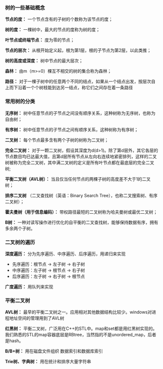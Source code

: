### 树的一些基础概念

**节点的度：** 一个节点含有的子树的个数称为该节点的度；

**树的度：** 一棵树中，最大的节点的度称为树的度；

**叶节点或终端节点：** 度为零的节点；

**节点的层次：** 从根开始定义起，根为第1层，根的子节点为第2层，以此类推；

**树的高度或深度：** 树中节点的最大层次；

**森林：** 由m（m>=0）棵互不相交的树的集合称为森林；

**路径：** 对于一棵子树中的任意两个不同的结点，如果从一个结点出发，按层次自上而下沿着一个个树枝能到达另一结点，称它们之间存在着一条路径

### 常用树的分类

**无序树：** 树中任意节点的子节点之间没有顺序关系，这种树称为无序树，也称为自由树；

**有序树：** 树中任意节点的子节点之间有顺序关系，这种树称为有序树；

**二叉树：** 每个节点最多含有两个子树的树称为二叉树；

**完全二叉树：** 对于一颗二叉树，假设其深度为d(d>1)。除了第d层外，其它各层的节点数目均已达最大值，且第d层所有节点从左向右连续地紧密排列，这样的二叉树被称为完全二叉树，其中满二叉树的定义是所有叶节点都在最底层的完全二叉树;

**平衡二叉树（AVL树）：** 当且仅当任何节点的两棵子树的高度差不大于1的二叉树；

**排序二叉树** （二叉查找树（英语：Binary Search Tree），也称二叉搜索树、有序二叉树）；

**霍夫曼树（用于信息编码）：** 带权路径最短的二叉树称为哈夫曼树或最优二叉树；

**B树：** 一种对读写操作进行优化的自平衡的二叉查找树，能够保持数据有序，拥有多余两个子树。

### 二叉树的遍历

**深度遍历：** 分为先序遍历、中序遍历、后序遍历，用递归来实现
* 先序遍历：根节点 -> 左子树 -> 右子树
* 中序遍历：左子树 -> 根节点 -> 右子树
* 后序遍历：左子树 -> 右子树 -> 根节点

**广度遍历：** 用队列来实现

### 平衡二叉树

**AVL树：** 最早的平衡二叉树之一。应用相对其他数据结构比较少。windows对进程地址空间的管理用到了AVL树

**红黑树：** 平衡二叉树，广泛用在C++的STL中。map和set都是用红黑树实现的。我们熟悉的STL的map容器底层是RBtree，当然指的不是unordered_map，后者是hash。

**B/B+树：** 用在磁盘文件组织 数据索引和数据库索引

**Trie树、字典树：** 用在统计和排序大量字符串
